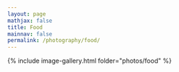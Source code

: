 ```yaml
---
layout: page
mathjax: false
title: Food
mainnav: false
permalink: /photography/food/
---
```



{% include image-gallery.html folder="photos/food" %}
